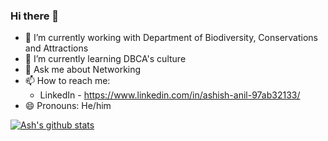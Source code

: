 ### Hi there 👋

- 🔭 I’m currently working with Department of Biodiversity, Conservations and Attractions 
- 🌱 I’m currently learning DBCA's culture  
- 💬 Ask me about Networking
- 📫 How to reach me: 
  - LinkedIn - https://www.linkedin.com/in/ashish-anil-97ab32133/
- 😄 Pronouns: He/him

[![Ash's github stats](https://github-readme-stats.vercel.app/api?username=ashanil&theme=dark)](https://github.com/ashanil/github-readme-stats)

